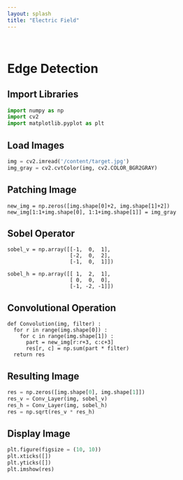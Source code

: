 ```yaml
---
layout: splash
title: "Electric Field"
---
```


<br>

# Edge Detection

## Import Libraries

```python
import numpy as np
import cv2
import matplotlib.pyplot as plt
```

## Load Images

```python
img = cv2.imread('/content/target.jpg')
img_gray = cv2.cvtColor(img, cv2.COLOR_BGR2GRAY)
```

## Patching Image

```
new_img = np.zeros([img.shape[0]+2, img.shape[1]+2])
new_img[1:1+img.shape[0], 1:1+img.shape[1]] = img_gray
```

## Sobel Operator

```
sobel_v = np.array([[-1,  0,  1],
                    [-2,  0,  2],
                    [-1,  0,  1]])

sobel_h = np.array([[ 1,  2,  1],
                    [ 0,  0,  0],
                    [-1, -2, -1]])
```

## Convolutional Operation

```
def Convolution(img, filter) :
  for r in range(img.shape[0]) :
    for c in range(img.shape[1]) :
      part = new_img[r:r+3, c:c+3]
      res[r, c] = np.sum(part * filter)
  return res
 ```
 
 ## Resulting Image
 
 ```python
res = np.zeros([img.shape[0], img.shape[1]])
res_v = Conv_Layer(img, sobel_v)
res_h = Conv_Layer(img, sobel_h)
res = np.sqrt(res_v * res_h)
```

## Display Image

```python
plt.figure(figsize = (10, 10))
plt.xticks([])
plt.yticks([])
plt.imshow(res)
```
